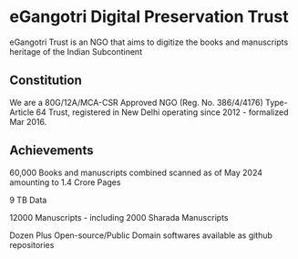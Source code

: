 # eGangotri Digital Preservation Trust
eGangotri Trust is an NGO that aims to digitize the books and manuscripts heritage of the Indian Subcontinent

## Constitution
We are a 80G/12A/MCA-CSR Approved NGO (Reg. No.  386/4/4176) Type-Article 64 Trust, registered in New Delhi operating since 2012 - formalized Mar 2016.

## Achievements
60,000 Books and manuscripts combined scanned as of May 2024
amounting to 1.4 Crore Pages

9 TB Data

12000 Manuscripts - including 2000 Sharada Manuscripts

Dozen Plus Open-source/Public Domain softwares available as github repositories
